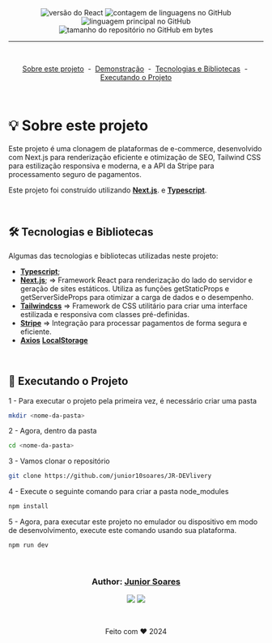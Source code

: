 <div align="center">

  <img alt="versão do React" src="https://img.shields.io/badge/React-v_0.69.5-61dafb?logo=react">

  <img alt="contagem de linguagens no GitHub" src="https://img.shields.io/github/languages/count/Fred-Reis/seriesList">

  <img alt="linguagem principal no GitHub" src="https://img.shields.io/github/languages/top/Fred-Reis/seriesList">

  <img alt="tamanho do repositório no GitHub em bytes" src="https://img.shields.io/github/repo-size/Fred-Reis/seriesList">

</div>

<hr/>

<br/>

<div align="center">

  <a href="#-sobre-este-projeto">Sobre este projeto</a>&nbsp;&nbsp;-&nbsp;
  <a href="#-demo">Demonstração</a>&nbsp;&nbsp;-&nbsp;
  <a href="#-tecnologias-e-bibliotecas">Tecnologias e Bibliotecas</a>&nbsp;&nbsp;-&nbsp;
  <a href="#-executando-o-projeto">Executando o Projeto</a>

</div>

<br/>

# 💡 Sobre este projeto
Este projeto é uma clonagem de plataformas de e-commerce, desenvolvido com Next.js para renderização eficiente e otimização de SEO, Tailwind CSS para estilização responsiva e moderna, e a API da Stripe para processamento seguro de pagamentos.

Este projeto foi construído utilizando [**Next.js**](https://nextjs.org/docs). e [**Typescript**](https://www.typescriptlang.org/).

<br/>


## 🛠 Tecnologias e Bibliotecas

Algumas das tecnologias e bibliotecas utilizadas neste projeto:

- [**Typescript**](https://www.typescriptlang.org/);
- [**Next.js**](https://www.typescriptlang.org/); => Framework React para renderização do lado do servidor e geração de sites estáticos. Utiliza as funções getStaticProps e getServerSideProps para otimizar a carga de dados e o desempenho.
- [**Tailwindcss**](https://v2.tailwindcss.com/docs) => Framework de CSS utilitário para criar uma interface estilizada e responsiva com classes pré-definidas.
- [**Stripe**](https://stripe.com/br?utm_campaign=AMER_BR_en_Google_Search_Brand_Brand_EXA-15088005049&utm_medium=cpc&utm_source=google&ad_content=603963803239&utm_term=stripe&utm_matchtype=e&utm_adposition=&utm_device=c&gad_source=1&gclid=CjwKCAjwko21BhAPEiwAwfaQCEJZyr0eot1PLKvdWM6cp3swdfwBKgQI0wu2bN-j4fe6h4ijFxLFdhoCRs8QAvD_BwE) => Integração para processar pagamentos de forma segura e eficiente.
- [**Axios**](https://axios-http.com/docs/intro) 
 [**LocalStorage**](https://developer.mozilla.org/en-US/docs/Web/API/Window/localStorage) 

<br/>

## 🏁 Executando o Projeto

1 - Para executar o projeto pela primeira vez, é necessário criar uma pasta
```bash
mkdir <nome-da-pasta>
```

2 - Agora, dentro da pasta
```bash
cd <nome-da-pasta>
```

3 - Vamos clonar o repositório
```bash
git clone https://github.com/junior10soares/JR-DEVlivery
```

4 - Execute o seguinte comando para criar a pasta node_modules
```bash
npm install
```
5 - Agora, para executar este projeto no emulador ou dispositivo em modo de desenvolvimento, execute este comando usando sua plataforma.
```bash
npm run dev
```

<br/>


<h3 align="center">
Author: <a alt="Junior Soares" href="https://github.com/junior10soares">Junior Soares</a>
</h3>

<p align="center">

  <a alt="Junior Soares" href="https://www.linkedin.com/in/edsonjr-dev/">
    <img src="https://img.shields.io/badge/LinkedIn-Edson_JR-0077B5?logo=linkedin"/></a>
  <a alt="Junior Soares" href="https://github.com/junior10soares">
  <img src="https://img.shields.io/badge/JR_Soares-GitHub-000?logo=github"/></a>

</p>

  <br/>
<p align="center">Feito com ♥️ 2024</p>
</h3>



